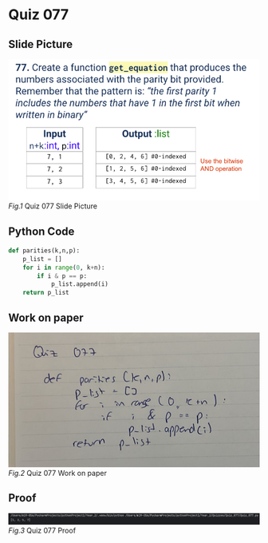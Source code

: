 # Quiz 077


## Slide Picture

![Screen Shot 2024-09-11 at 0.08.16.png](Screen%20Shot%202024-09-11%20at%200.08.16.png)
*Fig.1* Quiz 077 Slide Picture


## Python Code
```python
def parities(k,n,p):
    p_list = []
    for i in range(0, k+n):
        if i & p == p:
            p_list.append(i)
    return p_list
```


## Work on paper

![WhatsApp Image 2024-09-11 at 23.45.34.jpeg](WhatsApp%20Image%202024-09-11%20at%2023.45.34.jpeg)
*Fig.2* Quiz 077 Work on paper


## Proof

![Screen Shot 2024-09-11 at 0.13.24.png](Screen%20Shot%202024-09-11%20at%200.13.24.png)
*Fig.3* Quiz 077 Proof